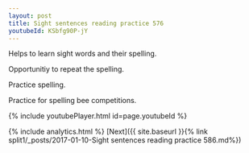 ```yaml
---
layout: post
title: Sight sentences reading practice 576
youtubeId: KSbfg90P-jY
---
```

 
 
Helps to learn sight words and their spelling.

Opportunitiy to repeat the spelling. 

Practice spelling. 
 
Practice for spelling bee competitions. 
 
{% include youtubePlayer.html id=page.youtubeId %}
 
 
{% include analytics.html %} 
[Next]({{ site.baseurl }}{% link  split1/_posts/2017-01-10-Sight sentences reading practice 586.md%})
 
